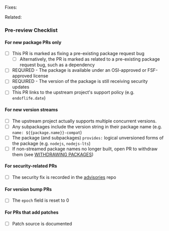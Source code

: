 <!---
Provide a short summary in the Title above. Examples of good PR titles:
* "ruby-3.1: new package"
* "haproxy: fix CVE-2014-123456"
-->

<!--
Please include references to any related issues or delete this section otherwise.
 -->

Fixes:

Related:

### Pre-review Checklist

<!--
This checklist is mostly useful as a reminder of small things that can easily be
forgotten – it is meant as a helpful tool rather than hoops to jump through.

At the moment of this PR you have the most information on what all the change
will affect, so please take the time to jot it down.

Put an `x` in all the items that apply, make notes next to any that haven't been
addressed, and remove any items that are not relevant to this PR.

-->

#### For new package PRs only
<!-- remove if unrelated -->
- [ ] This PR is marked as fixing a pre-existing package request bug
  - [ ] Alternatively, the PR is marked as related to a pre-existing package request bug, such as a dependency
- [ ] REQUIRED - The package is available under an OSI-approved or FSF-approved license
- [ ] REQUIRED - The version of the package is still receiving security updates
- [ ] This PR links to the upstream project's support policy (e.g. `endoflife.date`)

#### For new version streams
<!-- remove if unrelated -->
- [ ] The upstream project actually supports multiple concurrent versions.
- [ ] Any subpackages include the version string in their package name (e.g. `name: ${{package.name}}-compat`)
- [ ] The package (and subpackages) `provides:` logical unversioned forms of the package (e.g. `nodejs`, `nodejs-lts`)
- [ ] If non-streamed package names no longer built, open PR to withdraw them (see [WITHDRAWING PACKAGES](https://github.com/wolfi-dev/os/blob/main/WITHDRAWING_PACKAGES.md))

#### For security-related PRs
<!-- remove if unrelated -->
- [ ] The security fix is recorded in the [advisories](https://github.com/wolfi-dev/advisories) repo

#### For version bump PRs
<!-- remove if unrelated -->
- [ ] The `epoch` field is reset to 0

#### For PRs that add patches
<!-- remove if unrelated -->
- [ ] Patch source is documented
